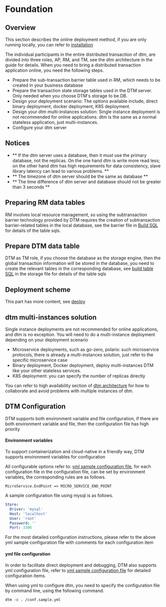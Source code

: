 # Foundation

## Overview

This section describes the online deployment method, if you are only running locally, you can refer to [installation](../guide/start)

The individual participants in the entire distributed transaction of dtm, are divided into three roles, AP, RM, and TM, see the dtm architecture in the guide for details. When you need to bring a distributed transaction application online, you need the following steps.
- Prepare the sub-transaction barrier table used in RM, which needs to be created in your business database
- Prepare the transaction state storage tables used in the DTM server. Only needed when you choose DTM's storage to be DB.
- Design your deployment scenario: The options available include, direct binary deployment, docker deployment, K8S deployment.
- Design your dtm multi-instances solution: Single instance deployment is not recommended for online applications. dtm is the same as a normal stateless application, just multi-instances.
- Configure your dtm server

## Notices
- ** If the dtm server uses a database, then it must use the primary database, not the replicas. On the one hand dtm is write more read less; on the other hand dtm has high requirements for data consistency, slave library latency can lead to various problems. **
- ** The timezone of dtm server should be the same as database **
- ** The time difference of dtm server and database should not be greater than 3 seconds **

## Preparing RM data tables
RM involves local resource management, so using the subtransaction barrier technology provided by DTM requires the creation of subtransaction barrier-related tables in the local database, see the barrier file in [Build SQL](https://github.com/dtm-labs/dtm/blob/main/sqls/) for details of the table sqls.

## Prepare DTM data table
DTM as TM role, if you choose the database as the storage engine, then the global transaction information will be stored in the database, you need to create the relevant tables in the corresponding database, see [build table SQL](https://github.com/dtm-labs/dtm/blob/main/sqls/) in the storage file for details of the table sqls

## Deployment scheme
This part has more content, see [deploy](./deploy)

## dtm multi-instances solution
Single instance deployments are not recommended for online applications, and dtm is no exception. You will need to do a multi-instance deployment depending on your deployment scenario
- Microservice deployments, such as go-zero, polaris: such microservice protocols, there is already a multi-instances solution, just refer to the specific microservice case
- Binary deployment, Docker deployment, deploy multi-instances DTM like your other stateless services.
- K8S deployment: you can specify the number of replicas directly

You can refer to high availability section of [dtm architecture](../practice/arch) for how to collaborate and avoid problems with multiple instances of dtm.

## DTM Configuration
DTM supports both environment variable and file configuration, if there are both environment variable and file, then the configuration file has high priority

#### Environment variables
To support containerization and cloud-native in a friendly way, DTM supports environment variables for configuration

All configurable options refer to: [yml sample configuration file](https://github.com/dtm-labs/dtm/blob/main/conf.sample.yml), for each configuration file in the configuration file, can be set by environment variables, the corresponding rules are as follows.

```
MicroService.EndPoint => MICRO_SERVICE_END_POINT
```

A sample configuration file using mysql is as follows.
``` yml
Store:
  Driver: 'mysql'
  Host: 'localhost'
  User: 'root'
  Password: ''
  Port: 3306
```

For the most detailed configuration instructions, please refer to the above yml sample configuration file with comments for each configuration item

#### yml file configuration
In order to facilitate direct deployment and debugging, DTM also supports yml configuration file, refer to [yml sample configuration file](https://github.com/dtm-labs/dtm/blob/main/conf.sample.yml) for detailed configuration items.

When using yml to configure dtm, you need to specify the configuration file by command line, using the following command.

`dtm -c . /conf.sample.yml`
